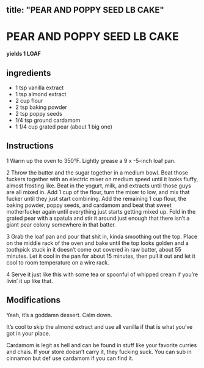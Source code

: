 

title: "PEAR AND POPPY SEED LB CAKE"
---
# PEAR AND POPPY SEED LB CAKE



#### yields  1 LOAF


## ingredients
* 1 tsp vanilla extract 
* 1 tsp almond extract 
* 2 cup flour 
* 2 tsp baking powder 
* 2 tsp poppy seeds 
* 1/4 tsp ground cardamom 
* 1 1/4 cup grated pear (about 1 big one) 



## Instructions
1 Warm up the oven to 350°F. Lightly grease a 9 x -5-inch loaf pan.

2 Throw the butter and the sugar together in a medium bowl. Beat those fuckers together with an electric mixer on medium speed until it looks fluffy, almost frosting like. Beat in the yogurt, milk, and extracts until those guys are all mixed in. Add 1 cup of the flour, turn the mixer to low, and mix that fucker until they just start combining. Add the remaining 1 cup flour, the baking powder, poppy seeds, and cardamom and beat that sweet motherfucker again until everything just starts getting mixed up. Fold in the grated pear with a spatula and stir it around just enough that there isn’t a giant pear colony somewhere in that batter.

3 Grab the loaf pan and pour that shit in, kinda smoothing out the top. Place on the middle rack of the oven and bake until the top looks golden and a toothpick stuck in it doesn’t come out covered in raw batter, about 55 minutes. Let it cool in the pan for about 15 minutes, then pull it out and let it cool to room temperature on a wire rack.

4 Serve it just like this with some tea or spoonful of whipped cream if you’re livin’ it up like that.



## Modifications
Yeah, it’s a goddamn dessert. Calm down.

 It’s cool to skip the almond extract and use all vanilla if that is what you’ve got in your place.

 Cardamom is legit as hell and can be found in stuff like your favorite curries and chais. If your store doesn’t carry it, they fucking suck. You can sub in cinnamon but def use cardamom if you can find it.




